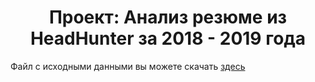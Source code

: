 # <center> Проект: Анализ резюме из HeadHunter за 2018 - 2019 года

Файл с исходными данными вы можете скачать [здесь](https://drive.google.com/file/d/1Kb78mAWYKcYlellTGhIjPI-bCcKbGuTn/view?usp=sharing) 
